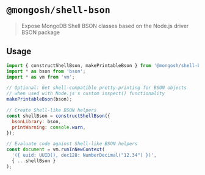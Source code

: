 # `@mongosh/shell-bson`

> Expose MongoDB Shell BSON classes based on the Node.js driver BSON package

## Usage

```js
import { constructShellBson, makePrintableBson } from '@mongosh/shell-bson';
import * as bson from 'bson';
import * as vm from 'vm';

// Optional: Get shell-compatible pretty-printing for BSON objects
// when used with Node.js's custom inspect() functionality
makePrintableBson(bson);

// Create Shell-like BSON helpers
const shellBson = constructShellBson({
  bsonLibrary: bson,
  printWarning: console.warn,
});

// Evaluate code against Shell-like BSON helpers
const document = vm.runInNewContext(
  '({ uuid: UUID(), dec128: NumberDecimal("12.34") })',
  { ...shellBson }
);
```
